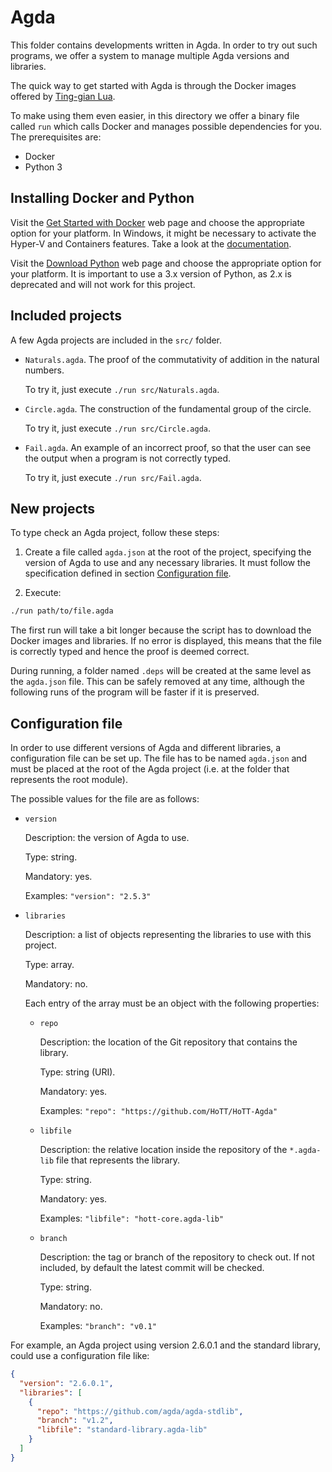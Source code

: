 # Agda

This folder contains developments written in Agda.
In order to try out such programs, we offer a system to manage multiple Agda versions and libraries.

The quick way to get started with Agda is through the Docker images offered by
[Ting-gian Lua](https://hub.docker.com/r/banacorn/agda/).

To make using them even easier, in this directory we offer a binary file called
`run` which calls Docker and manages possible dependencies for you. The prerequisites are:

- Docker
- Python 3


## Installing Docker and Python

Visit the [Get Started with Docker](https://www.docker.com/get-started) web page and choose the appropriate option for your platform.
In Windows, it might be necessary to activate the Hyper-V and Containers features. Take a look at the [documentation](https://docs.docker.com/docker-for-windows/install/).

Visit the [Download Python](https://www.python.org/downloads/) web page and choose the appropriate option for your platform.
It is important to use a 3.x version of Python, as 2.x is deprecated and will not work for this project.


## Included projects

A few Agda projects are included in the `src/` folder.

- `Naturals.agda`. The proof of the commutativity of addition in the natural numbers.

  To try it, just execute `./run src/Naturals.agda`.

- `Circle.agda`. The construction of the fundamental group of the circle.

  To try it, just execute `./run src/Circle.agda`.

- `Fail.agda`. An example of an incorrect proof, so that the user can see the output when a program is not correctly typed.

  To try it, just execute `./run src/Fail.agda`.


## New projects

To type check an Agda project, follow these steps:

1. Create a file called `agda.json` at the root of the project, specifying the
version of Agda to use and any necessary libraries. It must follow the specification defined in section [Configuration file](#Configuration-file).

2. Execute:

  ```sh
  ./run path/to/file.agda
  ```

The first run will take a bit longer because the script has to
download the Docker images and libraries.
If no error is displayed, this means that the file is correctly typed and hence the proof is deemed correct.

During running, a folder named `.deps` will be created at the same level as the `agda.json` file.
This can be safely removed at any time, although the following runs of the program will be faster if it is preserved.


## Configuration file

In order to use different versions of Agda and different libraries, a configuration file can be set up.
The file has to be named `agda.json` and must be placed at the root of the Agda project (i.e. at the folder that represents the root module).

The possible values for the file are as follows:

- `version`

  Description: the version of Agda to use.

  Type: string.

  Mandatory: yes.

  Examples: `"version": "2.5.3"`

- `libraries`

  Description: a list of objects representing the libraries to use with this project.

  Type: array.

  Mandatory: no.

  Each entry of the array must be an object with the following properties:

  - `repo`

    Description: the location of the Git repository that contains the library.

    Type: string (URI).

    Mandatory: yes.

    Examples: `"repo": "https://github.com/HoTT/HoTT-Agda"`

  - `libfile`

    Description: the relative location inside the repository of the `*.agda-lib` file that represents the library.

    Type: string.

    Mandatory: yes.

    Examples: `"libfile": "hott-core.agda-lib"`

  - `branch`

    Description: the tag or branch of the repository to check out.
    If not included, by default the latest commit will be checked.

    Type: string.

    Mandatory: no.

    Examples: `"branch": "v0.1"`

For example, an Agda project using version 2.6.0.1 and the standard library, could use a configuration file like:

```json
{
  "version": "2.6.0.1",
  "libraries": [
    {
      "repo": "https://github.com/agda/agda-stdlib",
      "branch": "v1.2",
      "libfile": "standard-library.agda-lib"
    }
  ]
}
```
